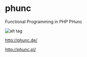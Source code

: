 # phunc
Functional Programming in PHP  PHunc



![alt tag](https://github.com/phunc-org/phunc/blob/master/doc/logo_phunc.png.png)


http://phunc.de/

http://phunc.pl/
